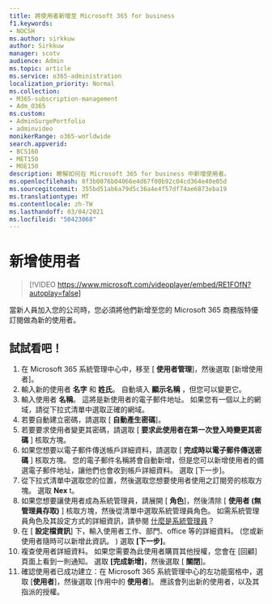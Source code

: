 ```yaml
---
title: 將使用者新增至 Microsoft 365 for business
f1.keywords:
- NOCSH
ms.author: sirkkuw
author: Sirkkuw
manager: scotv
audience: Admin
ms.topic: article
ms.service: o365-administration
localization_priority: Normal
ms.collection:
- M365-subscription-management
- Adm_O365
ms.custom:
- AdminSurgePortfolio
- adminvideo
monikerRange: o365-worldwide
search.appverid:
- BCS160
- MET150
- MOE150
description: 瞭解如何在 Microsoft 365 for business 中新增使用者。
ms.openlocfilehash: 8f3b0076b04066e4d67f00b92c04cd364e40e05d
ms.sourcegitcommit: 355bd51ab6a79d5c36a4e4f57df74ae6873eba19
ms.translationtype: MT
ms.contentlocale: zh-TW
ms.lasthandoff: 03/04/2021
ms.locfileid: "50423068"
---
```

# <a name="add-a-new-user"></a>新增使用者

> [!VIDEO https://www.microsoft.com/videoplayer/embed/RE1FOfN?autoplay=false]

當新人員加入您的公司時，您必須將他們新增至您的 Microsoft 365 商務版特優訂閱做為新的使用者。

## <a name="try-it"></a>試試看吧！

1. 在 Microsoft 365 系統管理中心中，移至 [ **使用者管理**]，然後選取 [新增使用者]。
1. 輸入新的使用者 **名字** 和 **姓氏**。 自動填入 **顯示名稱** ，但您可以變更它。
1. 輸入使用者 **名稱**。 這將是新使用者的電子郵件地址。 如果您有一個以上的網域，請從下拉式清單中選取正確的網域。
1. 若要自動建立密碼，請選取 [ **自動產生密碼**]。
1. 若要要求使用者變更其密碼，請選取 [ **要求此使用者在第一次登入時變更其密碼** ] 核取方塊。
1. 如果您想要以電子郵件傳送帳戶詳細資料，請選取 [ **完成時以電子郵件傳送密碼** ] 核取方塊。 您的電子郵件名稱將會自動新增，但是您可以新增使用者的備選電子郵件地址，讓他們也會收到帳戶詳細資料。 選取 [下一步]。
1. 從下拉式清單中選取您的位置，然後選取您想要使用者使用之訂閱旁的核取方塊。 選取 **Nex** t。
1. 如果您想要讓使用者成為系統管理員，請展開 [ **角色**]，然後清除 [ **使用者 (無管理員存取)** ] 核取方塊，然後從清單中選取系統管理員角色。 如需系統管理員角色及其設定方式的詳細資訊，請參閱 [什麼是系統管理員](what-is-admin.md)？
1. 在 [ **設定檔資訊**] 下，輸入使用者工作、部門、office 等的詳細資料。  (您或新使用者隨時可以新增此資訊。 ) 選取 **[下一步]**。
1. 複查使用者詳細資料。 如果您需要為此使用者購買其他授權，您會在 [回顧] 頁面上看到一則通知。 選取 **[完成新增]**，然後選取 [ **關閉**]。
1. 確認使用者已成功建立：在 Microsoft 365 系統管理中心的左功能窗格中，選取 [**使用者**]，然後選取 [作用中的 **使用者**]。 應該會列出新的使用者，以及其指派的授權。